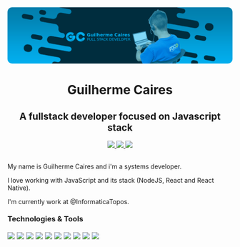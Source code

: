 <div align="center" style="margin-bottom: 10px;">
  <img src="./assets/banner.png" style="border-radius: 10px" /> 
</div>

<h1 align="center">Guilherme Caires</h1>
<h2 align="center">A fullstack developer focused on Javascript stack</h2>

<div align="center" style="margin: 10px 0;">

  <a href="https://github.com/gcairesdev" target="_blank" >
    <img src="https://img.shields.io/badge/-gcairesdev-00b3f4?style=for-the-badge&color=00b3f4&labelColor=333333&logo=github&logoColor=white&link=https://github.com/gcairesdev"></img>
  </a>

  <a href="https://www.linkedin.com/in/guilherme-caires" target="_blank" >
    <img src="https://img.shields.io/badge/-Guilherme%20Caires-0296cc?style=for-the-badge&color=0296cc&labelColor=333333&logo=Linkedin&logoColor=white&link=https://www.linkedin.com/in/guilherme-caires/"></img>
  </a>

  <a href="mailto:contatogcaires@gmail.com" target="_blank" >
    <img src="https://img.shields.io/badge/-contatogcaires@gmail.com-04729a?style=for-the-badge&color=04729a&labelColor=333333&logo=Gmail&logoColor=white&link=mailto:contatogcaires@gmail.com"></img>
  </a>

</div>

<p style="margin-top: 30px;">My name is Guilherme Caires and i'm a systems developer.</p>

<p>I love working with JavaScript and its stack (NodeJS, React and React Native).</p>

<p>I'm currently work at @InformaticaTopos.</p>

<h3 style="margin: 20px 0 20px 0">Technologies & Tools</h3>

<div style="display: flex; flex-direction: row;">

  <img style="margin-right: 5px;" src="https://img.shields.io/badge/OS-Linux-informational?style=flat&logo=linux&logoColor=white&color=0296cc">

  <img style="margin-right: 5px;" src="https://img.shields.io/badge/Editor-VSCode-informational?style=flat&logo=visual-studio-code&logoColor=white&color=0296cc">

  <img style="margin-right: 5px;" src="https://img.shields.io/badge/Code-JavaScript-informational?style=flat&logo=javascript&logoColor=white&color=0296cc">

  <img style="margin-right: 5px;" src="https://img.shields.io/badge/Code-PHP-informational?style=flat&logo=php&logoColor=white&color=0296cc">

  <img style="margin-right: 5px;" src="https://img.shields.io/badge/Code-HTML-informational?style=flat&logo=HTML5&logoColor=white&color=0296cc">
  
  <img style="margin-right: 5px;" src="https://img.shields.io/badge/Code-CSS-informational?style=flat&logo=CSS3&logoColor=white&color=0296cc">

  <img style="margin-right: 5px;" src="https://img.shields.io/badge/Code-React-informational?style=flat&logo=react&logoColor=white&color=0296cc">

  <img style="margin-right: 5px;" src="https://img.shields.io/badge/Shell-Bash-informational?style=flat&logo=gnu-bash&logoColor=white&color=0296cc">

  <img style="margin-right: 5px;" src="https://img.shields.io/badge/Tools-MySQL-informational?style=flat&logo=mysql&logoColor=white&color=0296cc">

  <img style="margin-right: 5px;" src="https://img.shields.io/badge/Tools-MySQL-informational?style=flat&logo=mysql&logoColor=white&color=0296cc">

</div>
